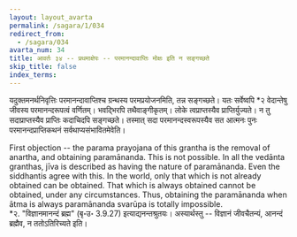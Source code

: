 ```yaml
---
layout: layout_avarta
permalink: /sagara/1/034
redirect_from:
  - /sagara/034
avarta_num: 34
title: आवर्तः ३४ -- प्रथमाक्षेपः -- परमानन्दावाप्तिः मोक्षः इति न सङ्गच्छते
skip_title: false
index_terms: 
---
```


यदुक्तमनर्थनिवृत्तिः परमानन्दावाप्तिश्च ग्रन्थस्य परमप्रयोजनमिति, तन्न सङ्गच्छते। 
यतः सर्वेष्वपि *२ वेदान्तेषु जीवस्य परमानन्दरूपत्वं वर्णितम्। 
भवद्भिरपि तथैवाङ्गीकृतम्। 
लोके त्वप्राप्तस्यैव प्राप्तिर्युज्यते। 
न तु सदाप्राप्तस्यैव प्राप्तिः कदाचिदपि सङ्गच्छते। 
तस्मात् सदा परमानन्दस्वरूपस्यैव सत आत्मनः पुनः परमानन्दप्राप्तिकथनं सर्वथाप्यसंभावितमेवेति।

<div class="translation-inline" markdown="1">
First objection -- the parama prayojana of this grantha is the removal of anartha,
and obtaining paramānanda. This is not possible. In all the vedānta granthas, jīva
is described as having the nature of paramānanda. Even the siddhantis agree with
this. In the world, only that which is not already obtained can be obtained. That which
is always obtained cannot be obtained, under any circumstances. 
Thus, obtaining the paramānanda when ātma is always paramānanda svarūpa is 
totally impossible.
</div>

<div class="footnote" markdown="1">
*२. "विज्ञानमानन्दं ब्रह्म" (बृ॰उ॰ 3.9.27) इत्याद्यनन्तश्रुतयः। 
अस्यार्थस्तु -- विज्ञानं जीवचैतन्यं, आनन्दं ब्रह्मैव, न ततोऽतिरिच्यते इति।
</div>
